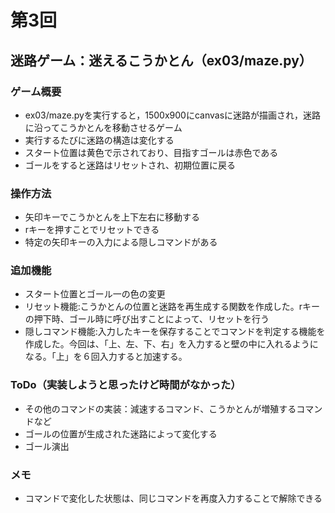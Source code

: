# 第3回
## 迷路ゲーム：迷えるこうかとん（ex03/maze.py）
### ゲーム概要
- ex03/maze.pyを実行すると，1500x900にcanvasに迷路が描画され，迷路に沿ってこうかとんを移動させるゲーム
- 実行するたびに迷路の構造は変化する
- スタート位置は黄色で示されており、目指すゴールは赤色である
- ゴールをすると迷路はリセットされ、初期位置に戻る
### 操作方法
- 矢印キーでこうかとんを上下左右に移動する
- rキーを押すことでリセットできる
- 特定の矢印キーの入力による隠しコマンドがある
### 追加機能
- スタート位置とゴール一の色の変更
- リセット機能:こうかとんの位置と迷路を再生成する関数を作成した。rキーの押下時、ゴール時に呼び出すことによって、リセットを行う
- 隠しコマンド機能:入力したキーを保存することでコマンドを判定する機能を作成した。今回は、「上、左、下、右」を入力すると壁の中に入れるようになる。「上」を６回入力すると加速する。
### ToDo（実装しようと思ったけど時間がなかった）
- その他のコマンドの実装：減速するコマンド、こうかとんが増殖するコマンドなど
- ゴールの位置が生成された迷路によって変化する
- ゴール演出　
### メモ
- コマンドで変化した状態は、同じコマンドを再度入力することで解除できる
